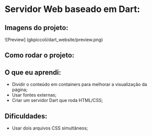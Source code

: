 # Servidor Web baseado em Dart:

## Imagens do projeto:

![Preview] (gkpiccoli/dart_website/preview.png)

## Como rodar o projeto:

## O que eu aprendi:

- Dividir o conteúdo em containers para melhorar a visualização da página;
- Usar fontes externas;
- Criar um servidor Dart que roda HTML/CSS;

## Dificuldades:

- Usar dois arquivos CSS simultâneos;


[def]: preview.png